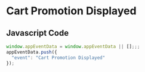 # Cart Promotion Displayed

### 

## Javascript Code
```js
window.appEventData = window.appEventData || [];;;
appEventData.push({
  "event": "Cart Promotion Displayed"
});
```








